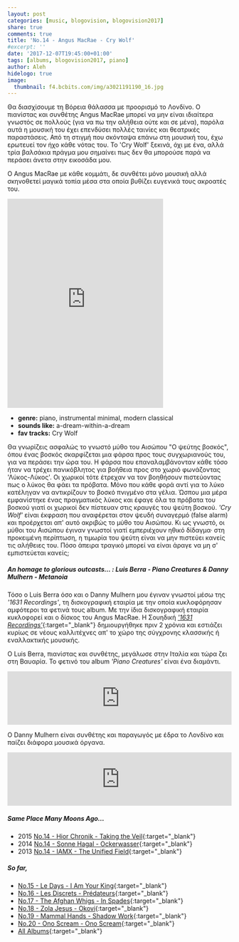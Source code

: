```yaml
---
layout: post
categories: [music, blogovision, blogovision2017]
share: true
comments: true
title: 'No.14 - Angus MacRae - Cry Wolf'
#excerpt: ''
date: '2017-12-07T19:45:00+01:00'
tags: [albums, blogovision2017, piano]
author: Aleh
hidelogo: true
image:
  thumbnail: f4.bcbits.com/img/a3021191190_16.jpg
---
```

Θα διασχίσουμε τη Βόρεια θάλασσα με προορισμό το Λονδίνο. Ο πιανίστας και συνθέτης Angus MacRae μπορεί να μην είναι ιδιαίτερα γνωστός σε πολλούς (για να πω την αλήθεια ούτε και σε μένα), παρόλα αυτά η μουσική του έχει επενδύσει πολλές ταινίες και θεατρικές παραστάσεις. Από τη στιγμή που σκόνταψα επάνω στη μουσική του, έχω ερωτευεί τον ήχο κάθε νότας του. Το 'Cry Wolf' ξεκινά, όχι με ένα, αλλά τρία βαλσάκια πράγμα μου σημαίνει πως δεν θα μπορούσε παρά να περάσει άνετα στην εικοσάδα μου. 

Ο Angus MacRae με κάθε κομμάτι, δε συνθέτει μόνο μουσική αλλά σκηνοθετεί μαγικά τοπία μέσα στα οποία βυθίζει ευγενικά τους ακροατές του.

<iframe style="border: 0; width: 350px; height: 470px;" src="https://bandcamp.com/EmbeddedPlayer/album=2452058942/size=large/bgcol=ffffff/linkcol=0687f5/tracklist=false/track=1192108970/transparent=true/" seamless><a href="http://1631recordings.bandcamp.com/album/cry-wolf">Cry Wolf by Angus MacRae</a></iframe>

* **genre:** piano, instrumental minimal, modern classical
* **sounds like:** a-dream-within-a-dream
* **fav tracks:** Cry Wolf

 Θα γνωρίζεις ασφαλώς το γνωστό μύθο του Αισώπου "Ο ψεύτης βοσκός", όπου ένας βοσκός σκαρφίζεται μια φάρσα προς τους συγχωριανούς του, για να περάσει την ώρα του. Η φάρσα που επαναλαμβάνονταν κάθε τόσο ήταν να τρέχει πανικόβλητος για βοήθεια προς στο χωριό φωνάζοντας 'Λύκος-Λύκος'. Οι χωρικοί τότε έτρεχαν να τον βοηθήσουν πιστεύοντας πως ο λύκος θα φάει τα πρόβατα. Μόνο που κάθε φορά αντί για το λύκο κατέληγαν να αντικρίζουν το βοσκό πνιγμένο στα γέλια. Ώσπου μια μέρα εμφανίστηκε ένας πραγματικός λύκος και έφαγε όλα τα πρόβατα του βοσκού γιατί οι χωρικοί δεν πίστευαν στις κραυγές του ψεύτη βοσκού. *'Cry Wolf'* είναι έκφραση που αναφέρεται στον ψευδή συναγερμό (false alarm) και προέρχεται απ' αυτό ακριβώς το μύθο του Αισώπου. Κι ως γνωστό, οι μύθοι του Αισώπου έγιναν γνωστοί γιατί εμπεριέχουν ηθικό δίδαγμα· στη προκειμένη περίπτωση, η τιμωρία του ψεύτη είναι να μην πιστεύει κανείς τις αλήθειες του. Πόσο άπειρα τραγικό μπορεί να είναι άραγε να μη σ' εμπιστεύεται κανείς;

<div class="text-divider"></div>

##### <i class="fa fa-hand-o-right"></i> An homage to glorious outcasts... : Luis Berra - Piano Creatures & Danny Mulhern - Metanoia
Τόσο ο Luis Berra όσο και ο Danny Mulhern μου έγιναν γνωστοί μέσω της *'1631 Recordings'*, τη δισκογραφική εταιρία με την οποία κυκλοφόρησαν αμφότεροι τα φετινά τους album. Με την ίδια δισκογραφική εταιρία κυκλοφορεί και ο δίσκος του Angus MacRae. H Σουηδική [*'1631 Recordings'*](http://www.1631recordings.com){:target="_blank"} δημιουργήθηκε πριν 2 χρόνια και εστιάζει κυρίως σε νέους καλλιτέχνες απ' το χώρο της σύγχρονης κλασσικής ή εναλλακτικής μουσικής.

Ο Luis Berra, πιανίστας και συνθέτης, μεγάλωσε στην Ιταλία και τώρα ζει στη Βαυαρία. Το φετινό του album *'Piano Creatures'* είναι ένα διαμάντι.

<iframe style="border: 0; width: 100%; height: 120px;" src="https://bandcamp.com/EmbeddedPlayer/album=1353276938/size=large/bgcol=ffffff/linkcol=0687f5/tracklist=false/artwork=small/track=3520059202/transparent=true/" seamless><a href="http://1631recordings.bandcamp.com/album/piano-creatures">Piano Creatures by Luis Berra</a></iframe>

O Danny Mulhern είναι συνθέτης και παραγωγός με έδρα το Λονδίνο και παίζει διάφορα μουσικά όργανα. 

<iframe style="border: 0; width: 100%; height: 120px;" src="https://bandcamp.com/EmbeddedPlayer/album=2095441930/size=large/bgcol=ffffff/linkcol=0687f5/tracklist=false/artwork=small/track=979147822/transparent=true/" seamless><a href="http://1631recordings.bandcamp.com/album/metanoia">Metanoia by Danny Mulhern</a></iframe>


##### <i class="fa fa-hand-o-right"></i> Same Place Many Moons Ago...

* 2015 [No.14 - Hior Chronik - Taking the Veil](/music/blogovision/blogovision2015/blogovision2015-no14/){:target="_blank"}
* 2014 [No.14 - Sonne Hagal - Ockerwasser](/music/blogovision/blogovision2014/blogovision2014-no14/){:target="_blank"}
* 2013 [No.14 - IAMX - The Unified Field](/music/blogovision/blogovision2013/blogovision2013-no14/){:target="_blank"}

##### <i class="fa fa-hand-o-right"></i> So far,

* [No.15 - Le Days - I Am Your King](/music/blogovision/blogovision2017/no15/){:target="_blank"}
* [No.16 - Les Discrets - Prédateurs](/music/blogovision/blogovision2017/no16/){:target="_blank"}
* [No.17 - The Afghan Whigs - In Spades](/music/blogovision/blogovision2017/no17/){:target="_blank"}
* [No.18 - Zola Jesus - Okovi](/music/blogovision/blogovision2017/no18/){:target="_blank"}
* [No.19 - Mammal Hands - Shadow Work](/music/blogovision/blogovision2017/no19/){:target="_blank"}
* [No.20 - Ono Scream - Ono Scream](/music/blogovision/blogovision2017/no20/){:target="_blank"}
* [All Albums](/music/new-albums-2017/){:target="_blank"}